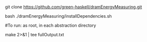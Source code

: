 git clone https://github.com/green-haskell/dramEnergyMeasuring.git

bash ./dramEnergyMeasuring/installDependencies.sh


\#To run: as root, in each abstraction directory

make 2>&1 | tee fullOutput.txt

